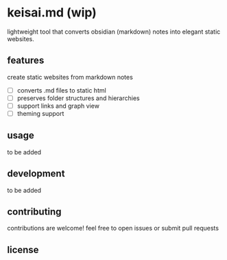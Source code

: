# keisai.md (wip)
lightweight tool that converts obsidian (markdown) notes into elegant static websites.

## features
create static websites from markdown notes

- [ ] converts .md files to static html
- [ ] preserves folder structures and hierarchies
- [ ] support links and graph view
- [ ] theming support

## usage
to be added

## development
to be added

## contributing
contributions are welcome! feel free to open issues or submit pull requests

## license
